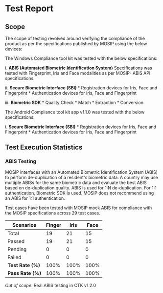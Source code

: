 # Test Report

## Scope

The scope of testing revolved around verifying the compliance of the product as per the specifications published by MOSIP using the below devices:

The Windows Compliance tool kit was tested with the below specifications:

  i.	**ABIS (Automated Biometric Identification System)** Specifications was tested with Fingerprint, Iris and Face modalities as per MOSIP- ABIS API specifications.

  ii.	**Secure Biometric Interface (SBI)**
        * Registration devices for Iris, Face and Fingerprint
        * Authentication devices for Iris, Face and Fingerprint
      
  iii. **Biometric SDK**
        *	Quality Check
        *	Match
        * Extraction
        * Conversion 

The Android Compliance tool kit app v1.1.0 was tested with the below specifications:

  i.	**Secure Biometric Interface (SBI)**
        *	Registration devices for Iris, Face and Fingerprint
        *	Authentication devices for Iris, Face and Fingerprint

## Test Execution Statistics

### ABIS Testing

MOSIP interfaces with an Automated Biometric Identification System (ABIS) to perform de-duplication of a resident's biometric data. A country may use multiple ABISs for the same biometric data and evaluate the best ABIS based on de-duplication quality. ABIS is used for 1:N de-duplication. For 1:1 authentication, Biometric SDK is used. MOSIP does not recommend using an ABIS for 1:1 authentication.

Test cases have been tested with MOSIP mock ABIS for compliance with the MOSIP specifications across 29 test cases.

| **Scenarios**     | **Finger** | **Iris** | **Face** |
| ----------------- | ---------- | -------- | -------- |
| Total             | 19         | 21       | 15       |
| Passed            | 19         | 21       | 15       |
| Pending           | 0          | 0        | 0        |
| Failed            | 0          | 0        | 0        |
| **Test Rate (%)** | 100%       | 100%     | 100%     |
| **Pass Rate (%)** | 100%       | 100%     | 100%     |

_Out of scope_: Real ABIS testing in CTK v1.2.0
